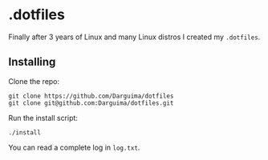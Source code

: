 # .dotfiles

Finally after 3 years of Linux and many Linux distros I created my `.dotfiles`.

## Installing

Clone the repo:

```
git clone https://github.com/Darguima/dotfiles
git clone git@github.com:Darguima/dotfiles.git
```

Run the install script:

```
./install
```

You can read a complete log in `log.txt`.

